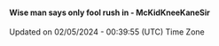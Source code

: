#### Wise man says only fool rush in - McKidKneeKaneSir
Updated on 02/05/2024 - 00:39:55 (UTC) Time Zone
